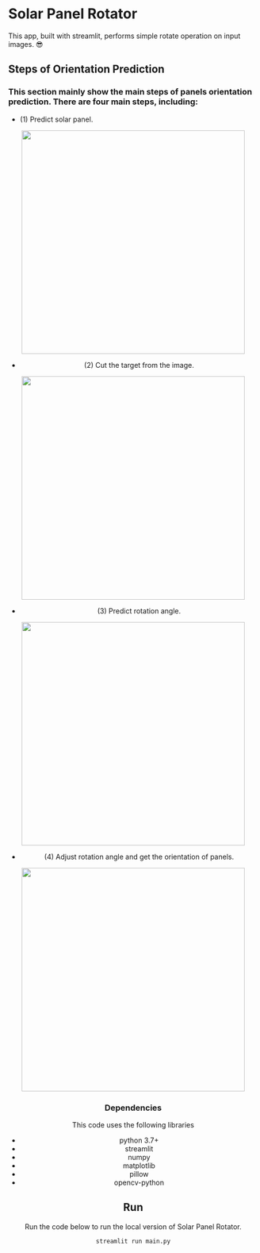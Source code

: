 # Solar Panel Rotator
 This app, built with streamlit, performs simple rotate operation on input images. 😎

## Steps of Orientation Prediction
### This section mainly show the main steps of panels orientation prediction. There are four main steps, including:
- (1) Predict solar panel.

 <div align=center><img width=450 height=450 src="https://github.com/Robert-Mar/Solar-Panel-Rotator/blob/main/results/predict_solar_panel.png">
 
- (2) Cut the target from the image.

 <div align=center><img width=450 height=450 src="https://github.com/Robert-Mar/Solar-Panel-Rotator/blob/main/results/SinglePanels.png">

- (3) Predict rotation angle.

<div align=center><img width=450 height=450 src="https://github.com/Robert-Mar/Solar-Panel-Rotator/blob/main/results/predict_rotate_angle.png">

- (4) Adjust rotation angle and get the orientation of panels.

 <div align=center><img width=450 height=450 src="https://github.com/Robert-Mar/Solar-Panel-Rotator/blob/main/results/draw_orientation.png">

### Dependencies
This code uses the following libraries
- python 3.7+
- streamlit
- numpy
- matplotlib
- pillow
- opencv-python

## Run
Run the code below to run the local version of Solar Panel Rotator.
```
streamlit run main.py
```
